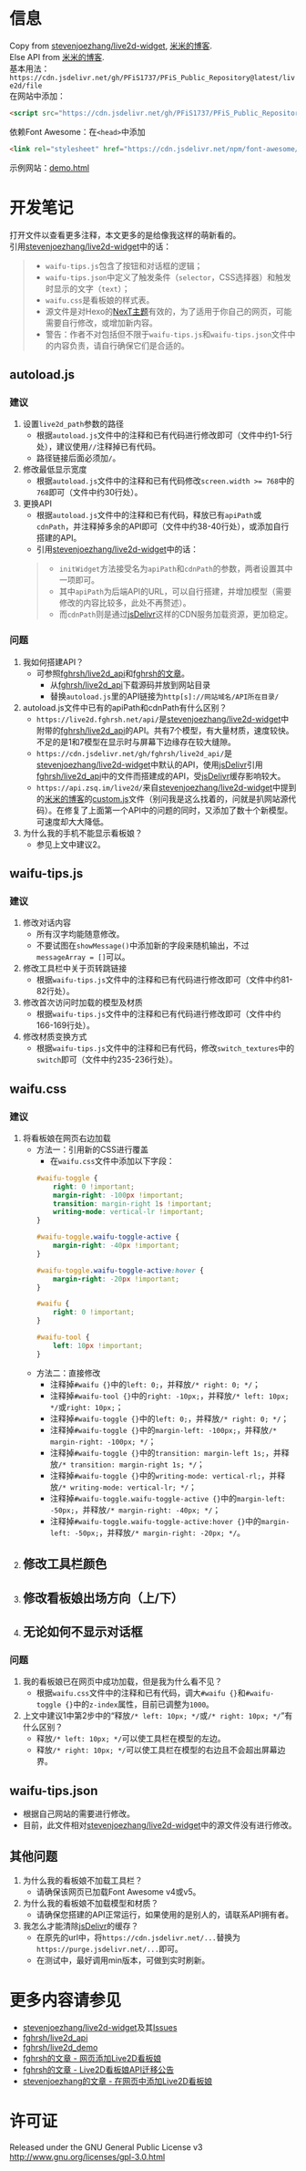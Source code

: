# 信息
Copy from [stevenjoezhang/live2d-widget](https://github.com/stevenjoezhang/live2d-widget), [米米的博客](https://zhangshuqiao.org).  
Else API from [米米的博客](https://zhangshuqiao.org).  
基本用法：``https://cdn.jsdelivr.net/gh/PFiS1737/PFiS_Public_Repository@latest/live2d/file``  
在网站中添加：
```html
<script src="https://cdn.jsdelivr.net/gh/PFiS1737/PFiS_Public_Repository@latest/live2d/autoload.js"></script>
```
依赖Font Awesome：在``<head>``中添加
```html
<link rel="stylesheet" href="https://cdn.jsdelivr.net/npm/font-awesome/css/font-awesome.min.css">
```
示例网站：[demo.html](http://pfis.infinityfreeapp.com/live2d_widget_demo.html)
# 开发笔记
打开文件以查看更多注释，本文更多的是给像我这样的萌新看的。  
引用[stevenjoezhang/live2d-widget](https://github.com/stevenjoezhang/live2d-widget)中的话：
> - ``waifu-tips.js``包含了按钮和对话框的逻辑；  
> - ``waifu-tips.json``中定义了触发条件（``selector``，CSS选择器）和触发时显示的文字（``text``）；  
> - ``waifu.css``是看板娘的样式表。  
> - 源文件是对Hexo的[NexT主题](http://github.com/next-theme/hexo-theme-next)有效的，为了适用于你自己的网页，可能需要自行修改，或增加新内容。  
> - 警告：作者不对包括但不限于``waifu-tips.js``和``waifu-tips.json``文件中的内容负责，请自行确保它们是合适的。  
## autoload.js
### 建议
1. 设置``live2d_path``参数的路径
    - 根据``autoload.js``文件中的注释和已有代码进行修改即可（文件中约1-5行处），建议使用``//``注释掉已有代码。
    - 路径链接后面必须加``/``。
2. 修改最低显示宽度
    - 根据``autoload.js``文件中的注释和已有代码修改``screen.width >= 768``中的``768``即可（文件中约30行处）。
3. 更换API
    - 根据``autoload.js``文件中的注释和已有代码，释放已有``apiPath``或``cdnPath``，并注释掉多余的API即可（文件中约38-40行处），或添加自行搭建的API。
    - 引用[stevenjoezhang/live2d-widget](https://github.com/stevenjoezhang/live2d-widget)中的话：
    > - ``initWidget``方法接受名为``apiPath``和``cdnPath``的参数，两者设置其中一项即可。  
    > - 其中``apiPath``为后端API的URL，可以自行搭建，并增加模型（需要修改的内容比较多，此处不再赘述）。  
    > - 而``cdnPath``则是通过[jsDelivr](cdn.jsdelivr.net)这样的CDN服务加载资源，更加稳定。  
### 问题
1. 我如何搭建API？
    - 可参照[fghrsh/live2d_api](https://github.com/fghrsh/live2d_api)和[fghrsh的文章](https://www.fghrsh.net/post/170.html)。
        - 从[fghrsh/live2d_api](https://github.com/fghrsh/live2d_api)下载源码并放到网站目录  
        - 替换``autoload.js``里的API链接为``http[s]://网站域名/API所在目录/``  
2. autoload.js文件中已有的apiPath和cdnPath有什么区别？
    - ``https://live2d.fghrsh.net/api/``是[stevenjoezhang/live2d-widget](https://github.com/stevenjoezhang/live2d-widget)中附带的[fghrsh/live2d_api](https://github.com/fghrsh/live2d_api)的API。共有7个模型，有大量材质，速度较快。不足的是1和7模型在显示时与屏幕下边缘存在较大缝隙。
    - ``https://cdn.jsdelivr.net/gh/fghrsh/live2d_api/``是[stevenjoezhang/live2d-widget](https://github.com/stevenjoezhang/live2d-widget)中默认的API，使用[jsDelivr](cdn.jsdelivr.net)引用[fghrsh/live2d_api](https://github.com/fghrsh/live2d_api)中的文件而搭建成的API，受[jsDelivr](cdn.jsdelivr.net)缓存影响较大。
    - ``https://api.zsq.im/live2d/``来自[stevenjoezhang/live2d-widget](https://github.com/stevenjoezhang/live2d-widget)中提到的[米米的博客](https://zhangshuqiao.org)的[custom.js](https://zhangshuqiao.org/lib/custom.js)文件（别问我是这么找着的，问就是扒网站源代码）。在修复了上面第一个API中的问题的同时，又添加了数十个新模型。可速度却大大降低。
3. 为什么我的手机不能显示看板娘？
    - 参见上文中建议2。
## waifu-tips.js
### 建议
1. 修改对话内容
    - 所有汉字均能随意修改。
    - 不要试图在``showMessage()``中添加新的字段来随机输出，不过``messageArray = []``可以。
2. 修改工具栏中关于页转跳链接
    - 根据``waifu-tips.js``文件中的注释和已有代码进行修改即可（文件中约81-82行处）。
3. 修改首次访问时加载的模型及材质
    - 根据``waifu-tips.js``文件中的注释和已有代码进行修改即可（文件中约166-169行处）。
4. 修改材质变换方式
    - 根据``waifu-tips.js``文件中的注释和已有代码，修改``switch_textures``中的``switch``即可（文件中约235-236行处）。
## waifu.css
### 建议
1. 将看板娘在网页右边加载
    - 方法一：引用新的CSS进行覆盖
        - 在``waifu.css``文件中添加以下字段：
        ```CSS
        #waifu-toggle {
            right: 0 !important;
            margin-right: -100px !important;
            transition: margin-right 1s !important;
            writing-mode: vertical-lr !important;
        }
        
        #waifu-toggle.waifu-toggle-active {
            margin-right: -40px !important;
        }
        
        #waifu-toggle.waifu-toggle-active:hover {
            margin-right: -20px !important;
        }
        
        #waifu {
            right: 0 !important;
        }
        
        #waifu-tool {
            left: 10px !important;
        }
        ```
    - 方法二：直接修改
        - 注释掉``#waifu {}``中的``left: 0;``，并释放``/* right: 0; */``；
        - 注释掉``#waifu-tool {}``中的``right: -10px;``，并释放``/* left: 10px; */``或``right: 10px;``；
        - 注释掉``#waifu-toggle {}``中的``left: 0;``，并释放``/* right: 0; */``；
        - 注释掉``#waifu-toggle {}``中的``margin-left: -100px;``，并释放``/* margin-right: -100px; */``；
        - 注释掉``#waifu-toggle {}``中的``transition: margin-left 1s;``，并释放``/* transition: margin-right 1s; */``；
        - 注释掉``#waifu-toggle {}``中的``writing-mode: vertical-rl;``，并释放``/* writing-mode: vertical-lr; */``；
        - 注释掉``#waifu-toggle.waifu-toggle-active {}``中的``margin-left: -50px;``，并释放``/* margin-right: -40px; */``；
        - 注释掉``#waifu-toggle.waifu-toggle-active:hover {}``中的``margin-left: -50px;``，并释放``/* margin-right: -20px; */``。
2. 修改工具栏颜色
    - 
3. 修改看板娘出场方向（上/下）
    - 
4. 无论如何不显示对话框
    - 
### 问题
1. 我的看板娘已在网页中成功加载，但是我为什么看不见？
    - 根据``waifu.css``文件中的注释和已有代码，调大``#waifu {}``和``#waifu-toggle {}``中的``z-index``属性，目前已调整为``1000``。
2. 上文中建议1中第2步中的“释放``/* left: 10px; */``或``/* right: 10px; */``”有什么区别？
    - 释放``/* left: 10px; */``可以使工具栏在模型的左边。
    - 释放``/* right: 10px; */``可以使工具栏在模型的右边且不会超出屏幕边界。
## waifu-tips.json
- 根据自己网站的需要进行修改。
- 目前，此文件相对[stevenjoezhang/live2d-widget](https://github.com/stevenjoezhang/live2d-widget)中的源文件没有进行修改。
## 其他问题
1. 为什么我的看板娘不加载工具栏？
    - 请确保该网页已加载Font Awesome v4或v5。
2. 为什么我的看板娘不加载模型和材质？
    - 请确保您搭建的API正常运行，如果使用的是别人的，请联系API拥有者。
3. 我怎么才能清除[jsDelivr](cdn.jsdelivr.net)的缓存？
    - 在原先的url中，将``https://cdn.jsdelivr.net/...``替换为``https://purge.jsdelivr.net/...``即可。
    - 在测试中，最好调用min版本，可做到实时刷新。
# 更多内容请参见
- [stevenjoezhang/live2d-widget](https://github.com/stevenjoezhang/live2d-widget)及其[Issues](https://github.com/stevenjoezhang/live2d-widget/issues?q=is%3Aissue+is%3Aclosed)
- [fghrsh/live2d_api](https://github.com/fghrsh/live2d_api)
- [fghrsh/live2d_demo](https://github.com/fghrsh/live2d_demo)
- [fghrsh的文章 - 网页添加Live2D看板娘](https://www.fghrsh.net/post/123.html)
- [fghrsh的文章 - Live2D看板娘API迁移公告](https://www.fghrsh.net/post/170.html)
- [stevenjoezhang的文章 - 在网页中添加Live2D看板娘](https://zhangshuqiao.org/2018-07/在网页中添加Live2D看板娘/)
# 许可证
Released under the GNU General Public License v3  
http://www.gnu.org/licenses/gpl-3.0.html
